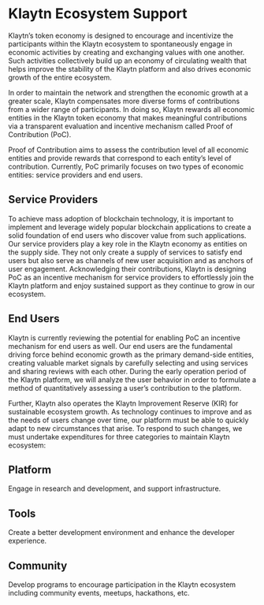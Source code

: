 # Klaytn Ecosystem Support

Klaytn’s token economy is designed to encourage and incentivize the participants within the Klaytn ecosystem to spontaneously engage in economic activities by creating and exchanging values with one another. Such activities collectively build up an economy of circulating wealth that helps improve the stability of the Klaytn platform and also drives economic growth of the entire ecosystem.

In order to maintain the network and strengthen the economic growth at a greater scale, Klaytn compensates more diverse forms of contributions from a wider range of participants. In doing so, Klaytn rewards all economic entities in the Klaytn token economy that makes meaningful contributions via a transparent evaluation and incentive mechanism called Proof of Contribution (PoC).

Proof of Contribution aims to assess the contribution level of all economic entities and provide rewards that correspond to each entity’s level of contribution. Currently, PoC primarily focuses on two types of economic entities: service providers and end users.

## Service Providers
To achieve mass adoption of blockchain technology, it is important to implement and leverage widely popular blockchain applications to create a solid foundation of end users who discover value from such applications. Our service providers play a key role in the Klaytn economy as entities on the supply side. They not only create a supply of services to satisfy end users but also serve as channels of new user acquisition and as anchors of user engagement. Acknowledging their contributions, Klaytn is designing PoC as an incentive mechanism for service providers to effortlessly join the Klaytn platform and enjoy sustained support as they continue to grow in our ecosystem.

## End Users
Klaytn is currently reviewing the potential for enabling PoC an incentive mechanism for end users as well. Our end users are the fundamental driving force behind economic growth as the primary demand-side entities, creating valuable market signals by carefully selecting and using services and sharing reviews with each other. During the early operation period of the Klaytn platform, we will analyze the user behavior in order to formulate a method of quantitatively assessing a user’s contribution to the platform.

Further, Klaytn also operates the Klaytn Improvement Reserve (KIR) for sustainable ecosystem growth. As technology continues to improve and as the needs of users change over time, our platform must be able to quickly adapt to new circumstances that arise. To respond to such changes, we must undertake expenditures for three categories to maintain Klaytn ecosystem:

## Platform
Engage in research and development, and support infrastructure.

## Tools
Create a better development environment and enhance the developer experience.

## Community
Develop programs to encourage participation in the Klaytn ecosystem including community events, meetups, hackathons, etc.
